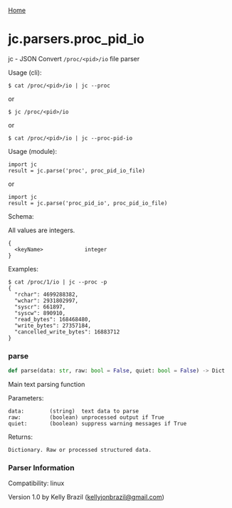 [Home](https://kellyjonbrazil.github.io/jc/)
<a id="jc.parsers.proc_pid_io"></a>

# jc.parsers.proc\_pid\_io

jc - JSON Convert `/proc/<pid>/io` file parser

Usage (cli):

    $ cat /proc/<pid>/io | jc --proc

or

    $ jc /proc/<pid>/io

or

    $ cat /proc/<pid>/io | jc --proc-pid-io

Usage (module):

    import jc
    result = jc.parse('proc', proc_pid_io_file)

or

    import jc
    result = jc.parse('proc_pid_io', proc_pid_io_file)

Schema:

All values are integers.

    {
      <keyName>             integer
    }

Examples:

    $ cat /proc/1/io | jc --proc -p
    {
      "rchar": 4699288382,
      "wchar": 2931802997,
      "syscr": 661897,
      "syscw": 890910,
      "read_bytes": 168468480,
      "write_bytes": 27357184,
      "cancelled_write_bytes": 16883712
    }

<a id="jc.parsers.proc_pid_io.parse"></a>

### parse

```python
def parse(data: str, raw: bool = False, quiet: bool = False) -> Dict
```

Main text parsing function

Parameters:

    data:        (string)  text data to parse
    raw:         (boolean) unprocessed output if True
    quiet:       (boolean) suppress warning messages if True

Returns:

    Dictionary. Raw or processed structured data.

### Parser Information
Compatibility:  linux

Version 1.0 by Kelly Brazil (kellyjonbrazil@gmail.com)
